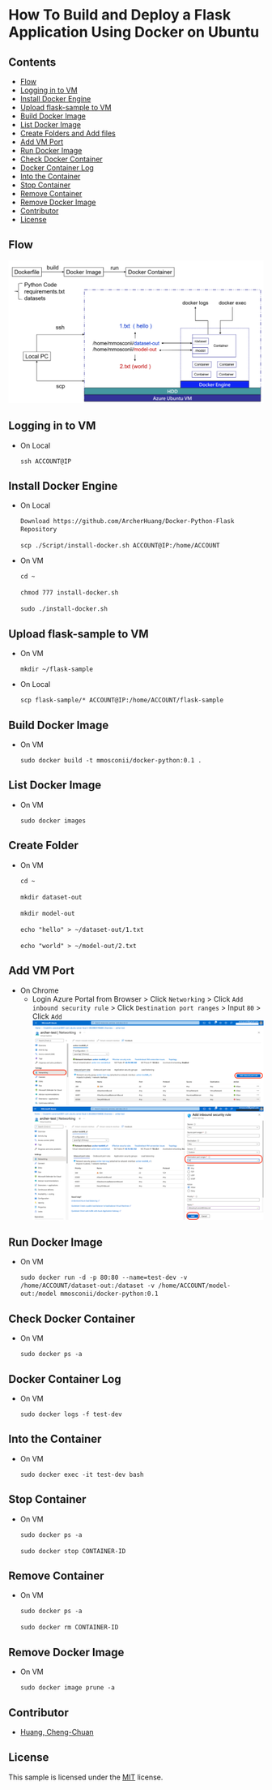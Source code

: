 # How To Build and Deploy a Flask Application Using Docker on Ubuntu

## Contents
- [Flow](#flow)
- [Logging in to VM](#logging-in-to-vm)
- [Install Docker Engine](#install-docker-engine)
- [Upload flask-sample to VM](#upload-flask-sample-to-vm)
- [Build Docker Image](#build-docker-image)
- [List Docker Image](#list-docker-image)
- [Create Folders and Add files](#create-folder)
- [Add VM Port](#add-vm-port)
- [Run Docker Image](#run-docker-image)
- [Check Docker Container](#check-docker-container)
- [Docker Container Log](#docker-container-log)
- [Into the Container](#into-the-container)
- [Stop Container](#stop-container)
- [Remove Container](#remove-container)
- [Remove Docker Image](#remove-docker-image)
- [Contributor](#contributor)
- [License](#license)

## Flow
![](./Images/flow.png)

## Logging in to VM
* On Local
  ```
  ssh ACCOUNT@IP
  ```

## Install Docker Engine
* On Local
  ```
  Download https://github.com/ArcherHuang/Docker-Python-Flask Repository
  
  scp ./Script/install-docker.sh ACCOUNT@IP:/home/ACCOUNT
  ```
* On VM
  ```
  cd ~
  
  chmod 777 install-docker.sh

  sudo ./install-docker.sh
  ```

## Upload flask-sample to VM
* On VM
  ```
  mkdir ~/flask-sample
  ```
* On Local
  ```
  scp flask-sample/* ACCOUNT@IP:/home/ACCOUNT/flask-sample
  ```

## Build Docker Image
* On VM
  ```
  sudo docker build -t mmosconii/docker-python:0.1 .
  ```

## List Docker Image
* On VM
  ```
  sudo docker images
  ```

## Create Folder
* On VM
  ```
  cd ~

  mkdir dataset-out

  mkdir model-out

  echo "hello" > ~/dataset-out/1.txt

  echo "world" > ~/model-out/2.txt
  ```

## Add VM Port
* On Chrome
  * Login Azure Portal from Browser > Click `Networking` > Click `Add inbound security rule` > Click `Destination port ranges` > Input `80` > Click `Add`
  ![](./Images/Port1.png)
  ![](./Images/Port2.png)

## Run Docker Image
* On VM
  ```
  sudo docker run -d -p 80:80 --name=test-dev -v /home/ACCOUNT/dataset-out:/dataset -v /home/ACCOUNT/model-out:/model mmosconii/docker-python:0.1
  ```

## Check Docker Container
* On VM
  ```
  sudo docker ps -a
  ```

## Docker Container Log
* On VM
  ```
  sudo docker logs -f test-dev
  ```

## Into the Container
* On VM
  ```
  sudo docker exec -it test-dev bash
  ```

## Stop Container
* On VM
  ```
  sudo docker ps -a
  
  sudo docker stop CONTAINER-ID
  ```

## Remove Container
* On VM
  ```
  sudo docker ps -a
  
  sudo docker rm CONTAINER-ID
  ```

## Remove Docker Image
* On VM
  ```
  sudo docker image prune -a
  ```

## Contributor
* [Huang, Cheng-Chuan](https://github.com/ArcherHuang)

## License
This sample is licensed under the [MIT](./LICENSE) license.

